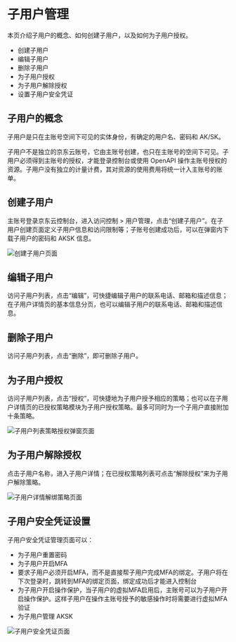 # 子用户管理

本页介绍子用户的概念、如何创建子用户，以及如何为子用户授权。

- 创建子用户
- 编辑子用户
- 删除子用户
- 为子用户授权
- 为子用户解除授权
- 设置子用户安全凭证

## 子用户的概念

子用户是只在主账号空间下可见的实体身份，有确定的用户名、密码和 AK/SK。

子用户不是独立的京东云账号，它由主账号创建，也只在主账号的空间下可见。子用户必须得到主账号的授权，才能登录控制台或使用 OpenAPI 操作主账号授权的资源。子用户没有独立的计量计费，其对资源的使用费用将统一计入主账号的账单。


## 创建子用户

主账号登录京东云控制台，进入访问控制 > 用户管理，点击“创建子用户”。在子用户创建页面定义子用户信息和访问限制等；子账号创建成功后，可以在弹窗内下载子用户的密码和 AKSK 信息。

![创建子用户页面](../../../../image/IAM/SubUserManagement/createsubuser.png)


## 编辑子用户

访问子用户列表，点击“编辑”，可快捷编辑子用户的联系电话、邮箱和描述信息；在子用户详情页的基本信息分页，也可以编辑子用户的联系电话、邮箱和描述信息。


## 删除子用户

访问子用户列表，点击“删除”，即可删除子用户。

## 为子用户授权

访问子用户列表，点击“授权”，可快捷地为子用户授予相应的策略；也可以在子用户详情页的已授权策略模块为子用户授权策略。最多可同时为一个子用户直接附加十条策略。

![子用户列表策略授权弹窗页面](../../../../image/IAM/SubUserManagement/grantsubuser.png)

## 为子用户解除授权

点击子用户名称，进入子用户详情；在已授权策略列表可点击“解除授权”来为子用户解除策略。

![子用户详情解绑策略页面](../../../../image/IAM/SubUserManagement/deletepolicy.png)

## 子用户安全凭证设置

子用户安全凭证管理页面可以：

- 为子用户重置密码
- 为子用户开启MFA
- 要求子用户必须开启MFA，而不是直接帮子用户完成MFA的绑定。子用户将在下次登录时，跳转到MFA的绑定页面，绑定成功后才能进入控制台
- 为子用户开启操作保护，当子用户的虚拟MFA启用后，主账号可以为子用户开启操作保护。这样子用户在操作主账号授予的敏感操作时将需要进行虚拟MFA验证
- 为子用户管理 AKSK

 ![子用户安全凭证页面](../../../../image/IAM/SubUserManagement/security.png)

